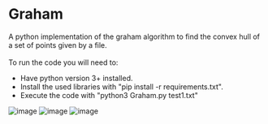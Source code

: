 # Graham
A python implementation of the graham algorithm to find the convex hull of a set of points given by a file.\
\
To run the code you will need to:
* Have python version 3+ installed.
* Install the used libraries with "pip install -r requirements.txt".
* Execute the code with "python3 Graham.py test1.txt"

![image](https://user-images.githubusercontent.com/18668585/64931139-e08c2980-d80c-11e9-854e-d12424c40a12.png)
![image](https://user-images.githubusercontent.com/18668585/64931156-f8fc4400-d80c-11e9-8c85-308f7bbdf6d8.png)
![image](https://user-images.githubusercontent.com/18668585/64931192-382a9500-d80d-11e9-8566-e0f4c4bb1158.png)
